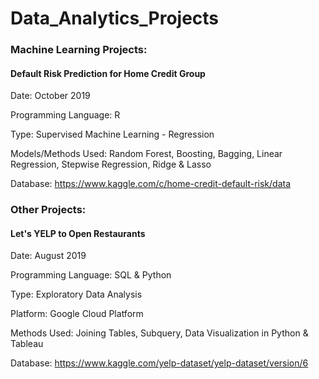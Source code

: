 # Data_Analytics_Projects

### Machine Learning Projects:

#### Default Risk Prediction for Home Credit Group   
Date: October 2019
  
Programming Language: R

Type: Supervised Machine Learning - Regression

Models/Methods Used: Random Forest, Boosting, Bagging, Linear Regression, Stepwise Regression, Ridge & Lasso

Database: https://www.kaggle.com/c/home-credit-default-risk/data


### Other Projects:

#### Let's YELP to Open Restaurants
Date: August 2019

Programming Language: SQL & Python

Type: Exploratory Data Analysis

Platform: Google Cloud Platform

Methods Used: Joining Tables, Subquery, Data Visualization in Python & Tableau

Database: https://www.kaggle.com/yelp-dataset/yelp-dataset/version/6
